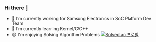 ### Hi there 👋

- 🔭 I’m currently working for Samsung Electronics in SoC Platform Dev Team
- 🌱 I’m currently learning Kernel/C/C++
- 😄 I'm enjoying Solving Algorithm Problems
[![Solved.ac
프로필](http://mazassumnida.wtf/api/v2/generate_badge?boj=jhi1432)](https://solved.ac/jhi1432)
<!--
**hwiilj/Hwiilj** is a ✨ _special_ ✨ repository because its `README.md` (this file) appears on your GitHub profile.

Here are some ideas to get you started:


- 💬 Ask me about ...
- 📫 How to reach me: ...
- 😄 Pronouns: ...
- ⚡ Fun fact: ...
-->
